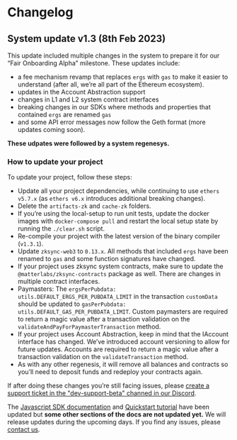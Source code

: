 # Changelog

## System update v1.3 (8th Feb 2023)

This update included multiple changes in the system to prepare it for our “Fair Onboarding Alpha” milestone. These updates include:

- a fee mechanism revamp that replaces `ergs` with `gas` to make it easier to understand (after all, we’re all part of the Ethereum ecosystem).
- updates in the Account Abstraction support
- changes in L1 and L2 system contract interfaces
- breaking changes in our SDKs where methods and properties that contained `ergs` are renamed `gas`
- and some API error messages now follow the Geth format (more updates coming soon).

**These udpates were followed by a system regenesys.**

### How to update your project

To update your project, follow these steps:

- Update all your project dependencies, while continuing to use `ethers v5.7.x` (as `ethers v6.x` introduces additional breaking changes).
- Delete the `artifacts-zk` and `cache-zk` folders.
- If you’re using the local-setup to run unit tests, update the docker images with `docker-compose pull` and restart the local setup state by running the `./clear.sh` script.
- Re-compile your project with the latest version of the binary compiler (`v1.3.1`).
- Update `zksync-web3` to `0.13.x`. All methods that included `ergs` have been renamed to `gas` and some function signatures have changed.
- If your project uses zksync system contracts, make sure to update the `@matterlabs/zksync-contracts` package as well. There are changes in multiple contract interfaces.
- Paymasters: The `ergsPerPubdata: utils.DEFAULT_ERGS_PER_PUBDATA_LIMIT` in the transaction `customData` should be updated to `gasPerPubdata: utils.DEFAULT_GAS_PER_PUBDATA_LIMIT`. Custom paymasters are required to return a magic value after a transaction validation on the `validateAndPayForPaymasterTransaction` method.
- If your project uses Account Abstraction, keep in mind that the IAccount interface has changed. We’ve introduced account versioning to allow for future updates. Accounts are required to return a magic value after a transaction validation on the `validateTransaction` method.
- As with any other regenesis, it will remove all balances and contracts so you’ll need to deposit funds and redeploy your contracts again.

If after doing these changes you’re still facing issues, please [create a support ticket in the "dev-support-beta" channed in our Discord](https://join.zksync.dev/).

The [Javascript SDK documentation](../../api/js/getting-started.md) and [Quickstart tutorial](../developer-guides/hello-world.md) have been updated but **some other sections of the docs are not updated yet.** We will release updates during the upcoming days. If you find any issues, please [contact us]((https://join.zksync.dev/)).
